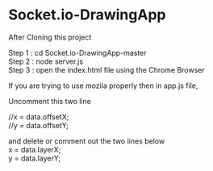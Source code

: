 # Socket.io-DrawingApp

After Cloning this project <br>

Step 1 : cd Socket.io-DrawingApp-master <br>
Step 2 : node server.js <br>
Step 3 : open the index.html file using the Chrome Browser <br>

If you are trying to use mozila properly then in app.js file, <br>

Uncomment this two line <br>

//x = data.offsetX;   <br>
//y = data.offsetY;   <br>

and delete or comment out the two lines below <br>
x = data.layerX;    <br>
y = data.layerY;    <br>
